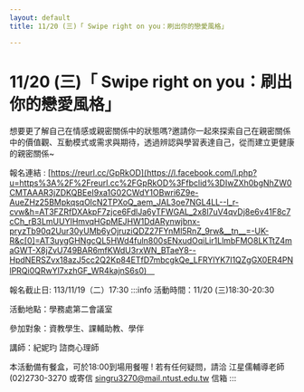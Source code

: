 ```yaml
---
layout: default
title: 11/20 (三)「 Swipe right on you：刷出你的戀愛風格」

---
```


# 11/20 (三)「 Swipe right on you：刷出你的戀愛風格」

想要更了解自己在情感或親密關係中的狀態嗎?邀請你一起來探索自己在親密關係中的價值觀、互動模式或需求與期待，透過辨認與學習表達自己，從而建立更健康的親密關係~

報名連結 : [https://reurl.cc/GpRkOD](https://l.facebook.com/l.php?u=https%3A%2F%2Freurl.cc%2FGpRkOD%3Ffbclid%3DIwZXh0bgNhZW0CMTAAAR3jZDKQBEeI9xa1G02CWdY1OBwri6Z9e-AueZHz25BMpkqsqOlcN2TPXoQ_aem_JAL3oe7NGL4LL--l_r-cvw&h=AT3FZRfDXAkpF7zjce6FdlJa6yTFWGAL_2x8l7uV4qvDj8e6v41F8c7cCh_rB3LmUUYIHmvqHGpMEJHW1DdARynwjbnx-pryzTb90q2Uur30yUMb6yOjruziQDZ27FYnMl5RnZ_9rw&__tn__=-UK-R&c[0]=AT3uygGHNgcQL5HWd4fuln800sENxudOqiLir1LlmbFMO8LKTtZ4maGWT-X8jZvU749BAR6mfKWdU3rxWN_BTaeY8--HpdNERSZvx18azJ5cc2Q2Kp84ETfD7mbcgkQe_LFRYlYK7I1QZgGX0ER4PNlPRQi0QRwYl7xzhGF_WR4kajnS6s0)　

報名截止日: 113/11/19（二）17:30
:::info
活動時間：11/20 (三)18:30-20:30

活動地點：學務處第二會議室

參加對象：資教學生、課輔助教、學伴

講師：紀妮玓 諮商心理師

本活動備有餐盒，可於18:00到場用餐喔 !
若有任何疑問，請洽 江星儒輔導老師 (02)2730-3270 或寄信 singru3270@mail.ntust.edu.tw 信箱
:::
